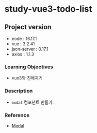 # study-vue3-todo-list

## Project version

- node : 16.17.1
- vue : 3.2.41
- json-server : 0.17.1
- axios : 1.1.3

### Learning Objectives

- vue3와 친해지기

### Description

- `modal` 컴포넌트 만들기.

### Reference

- [Modal](https://getbootstrap.com/docs/4.5/components/modal/)